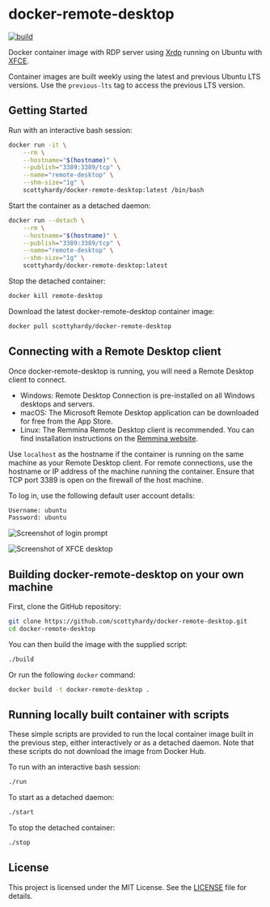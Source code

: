 # docker-remote-desktop

[![build](https://github.com/scottyhardy/docker-remote-desktop/actions/workflows/build.yml/badge.svg)](https://github.com/scottyhardy/docker-remote-desktop/actions/workflows/build.yml)

Docker container image with RDP server using [Xrdp](http://xrdp.org) running on Ubuntu with [XFCE](https://xfce.org).

Container images are built weekly using the latest and previous Ubuntu LTS versions. Use the `previous-lts` tag to access the previous LTS version.

## Getting Started

Run with an interactive bash session:

```bash
docker run -it \
    --rm \
    --hostname="$(hostname)" \
    --publish="3389:3389/tcp" \
    --name="remote-desktop" \
    --shm-size="1g" \
    scottyhardy/docker-remote-desktop:latest /bin/bash
```

Start the container as a detached daemon:

```bash
docker run --detach \
    --rm \
    --hostname="$(hostname)" \
    --publish="3389:3389/tcp" \
    --name="remote-desktop" \
    --shm-size="1g" \
    scottyhardy/docker-remote-desktop:latest
```

Stop the detached container:

```bash
docker kill remote-desktop
```

Download the latest docker-remote-desktop container image:

```bash
docker pull scottyhardy/docker-remote-desktop
```

## Connecting with a Remote Desktop client

Once docker-remote-desktop is running, you will need a Remote Desktop client to connect.

- Windows: Remote Desktop Connection is pre-installed on all Windows desktops and servers.
- macOS: The Microsoft Remote Desktop application can be downloaded for free from the App Store.
- Linux: The Remmina Remote Desktop client is recommended. You can find installation instructions on the [Remmina website](https://remmina.org/how-to-install-remmina/).

Use `localhost` as the hostname if the container is running on the same machine as your Remote Desktop client. For remote connections, use the hostname or IP address of the machine running the container. Ensure that TCP port 3389 is open on the firewall of the host machine.

To log in, use the following default user account details:

```bash
Username: ubuntu
Password: ubuntu
```

![Screenshot of login prompt](https://raw.githubusercontent.com/scottyhardy/docker-remote-desktop/master/screenshot_1.png)

![Screenshot of XFCE desktop](https://raw.githubusercontent.com/scottyhardy/docker-remote-desktop/master/screenshot_2.png)

## Building docker-remote-desktop on your own machine

First, clone the GitHub repository:

```bash
git clone https://github.com/scottyhardy/docker-remote-desktop.git
cd docker-remote-desktop
```

You can then build the image with the supplied script:

```bash
./build
```

Or run the following `docker` command:

```bash
docker build -t docker-remote-desktop .
```

## Running locally built container with scripts

These simple scripts are provided to run the local container image built in the previous step, either interactively or as a detached daemon. Note that these scripts do not download the image from Docker Hub.

To run with an interactive bash session:

```bash
./run
```

To start as a detached daemon:

```bash
./start
```

To stop the detached container:

```bash
./stop
```

## License

This project is licensed under the MIT License. See the [LICENSE](LICENSE) file for details.
